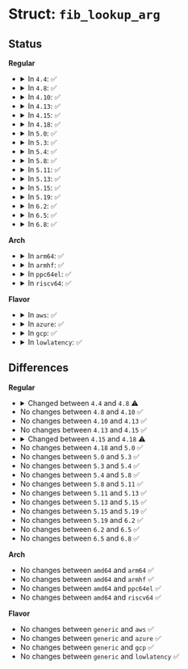# Struct: <code>fib_lookup_arg</code>

## Status
<b>Regular</b>
<ul>
<li>
<details>
<summary>In <code>4.4</code>: ✅</summary>

```c
struct fib_lookup_arg {
    void *lookup_ptr;
    void *result;
    struct fib_rule *rule;
    int flags;
};
```
</details>
</li>
<li>
<details>
<summary>In <code>4.8</code>: ✅</summary>

```c
struct fib_lookup_arg {
    void *lookup_ptr;
    void *result;
    struct fib_rule *rule;
    u32 table;
    int flags;
};
```
</details>
</li>
<li>
<details>
<summary>In <code>4.10</code>: ✅</summary>

```c
struct fib_lookup_arg {
    void *lookup_ptr;
    void *result;
    struct fib_rule *rule;
    u32 table;
    int flags;
};
```
</details>
</li>
<li>
<details>
<summary>In <code>4.13</code>: ✅</summary>

```c
struct fib_lookup_arg {
    void *lookup_ptr;
    void *result;
    struct fib_rule *rule;
    u32 table;
    int flags;
};
```
</details>
</li>
<li>
<details>
<summary>In <code>4.15</code>: ✅</summary>

```c
struct fib_lookup_arg {
    void *lookup_ptr;
    void *result;
    struct fib_rule *rule;
    u32 table;
    int flags;
};
```
</details>
</li>
<li>
<details>
<summary>In <code>4.18</code>: ✅</summary>

```c
struct fib_lookup_arg {
    void *lookup_ptr;
    const void *lookup_data;
    void *result;
    struct fib_rule *rule;
    u32 table;
    int flags;
};
```
</details>
</li>
<li>
<details>
<summary>In <code>5.0</code>: ✅</summary>

```c
struct fib_lookup_arg {
    void *lookup_ptr;
    const void *lookup_data;
    void *result;
    struct fib_rule *rule;
    u32 table;
    int flags;
};
```
</details>
</li>
<li>
<details>
<summary>In <code>5.3</code>: ✅</summary>

```c
struct fib_lookup_arg {
    void *lookup_ptr;
    const void *lookup_data;
    void *result;
    struct fib_rule *rule;
    u32 table;
    int flags;
};
```
</details>
</li>
<li>
<details>
<summary>In <code>5.4</code>: ✅</summary>

```c
struct fib_lookup_arg {
    void *lookup_ptr;
    const void *lookup_data;
    void *result;
    struct fib_rule *rule;
    u32 table;
    int flags;
};
```
</details>
</li>
<li>
<details>
<summary>In <code>5.8</code>: ✅</summary>

```c
struct fib_lookup_arg {
    void *lookup_ptr;
    const void *lookup_data;
    void *result;
    struct fib_rule *rule;
    u32 table;
    int flags;
};
```
</details>
</li>
<li>
<details>
<summary>In <code>5.11</code>: ✅</summary>

```c
struct fib_lookup_arg {
    void *lookup_ptr;
    const void *lookup_data;
    void *result;
    struct fib_rule *rule;
    u32 table;
    int flags;
};
```
</details>
</li>
<li>
<details>
<summary>In <code>5.13</code>: ✅</summary>

```c
struct fib_lookup_arg {
    void *lookup_ptr;
    const void *lookup_data;
    void *result;
    struct fib_rule *rule;
    u32 table;
    int flags;
};
```
</details>
</li>
<li>
<details>
<summary>In <code>5.15</code>: ✅</summary>

```c
struct fib_lookup_arg {
    void *lookup_ptr;
    const void *lookup_data;
    void *result;
    struct fib_rule *rule;
    u32 table;
    int flags;
};
```
</details>
</li>
<li>
<details>
<summary>In <code>5.19</code>: ✅</summary>

```c
struct fib_lookup_arg {
    void *lookup_ptr;
    const void *lookup_data;
    void *result;
    struct fib_rule *rule;
    u32 table;
    int flags;
};
```
</details>
</li>
<li>
<details>
<summary>In <code>6.2</code>: ✅</summary>

```c
struct fib_lookup_arg {
    void *lookup_ptr;
    const void *lookup_data;
    void *result;
    struct fib_rule *rule;
    u32 table;
    int flags;
};
```
</details>
</li>
<li>
<details>
<summary>In <code>6.5</code>: ✅</summary>

```c
struct fib_lookup_arg {
    void *lookup_ptr;
    const void *lookup_data;
    void *result;
    struct fib_rule *rule;
    u32 table;
    int flags;
};
```
</details>
</li>
<li>
<details>
<summary>In <code>6.8</code>: ✅</summary>

```c
struct fib_lookup_arg {
    void *lookup_ptr;
    const void *lookup_data;
    void *result;
    struct fib_rule *rule;
    u32 table;
    int flags;
};
```
</details>
</li>
</ul>
<b>Arch</b>
<ul>
<li>
<details>
<summary>In <code>arm64</code>: ✅</summary>

```c
struct fib_lookup_arg {
    void *lookup_ptr;
    const void *lookup_data;
    void *result;
    struct fib_rule *rule;
    u32 table;
    int flags;
};
```
</details>
</li>
<li>
<details>
<summary>In <code>armhf</code>: ✅</summary>

```c
struct fib_lookup_arg {
    void *lookup_ptr;
    const void *lookup_data;
    void *result;
    struct fib_rule *rule;
    u32 table;
    int flags;
};
```
</details>
</li>
<li>
<details>
<summary>In <code>ppc64el</code>: ✅</summary>

```c
struct fib_lookup_arg {
    void *lookup_ptr;
    const void *lookup_data;
    void *result;
    struct fib_rule *rule;
    u32 table;
    int flags;
};
```
</details>
</li>
<li>
<details>
<summary>In <code>riscv64</code>: ✅</summary>

```c
struct fib_lookup_arg {
    void *lookup_ptr;
    const void *lookup_data;
    void *result;
    struct fib_rule *rule;
    u32 table;
    int flags;
};
```
</details>
</li>
</ul>
<b>Flavor</b>
<ul>
<li>
<details>
<summary>In <code>aws</code>: ✅</summary>

```c
struct fib_lookup_arg {
    void *lookup_ptr;
    const void *lookup_data;
    void *result;
    struct fib_rule *rule;
    u32 table;
    int flags;
};
```
</details>
</li>
<li>
<details>
<summary>In <code>azure</code>: ✅</summary>

```c
struct fib_lookup_arg {
    void *lookup_ptr;
    const void *lookup_data;
    void *result;
    struct fib_rule *rule;
    u32 table;
    int flags;
};
```
</details>
</li>
<li>
<details>
<summary>In <code>gcp</code>: ✅</summary>

```c
struct fib_lookup_arg {
    void *lookup_ptr;
    const void *lookup_data;
    void *result;
    struct fib_rule *rule;
    u32 table;
    int flags;
};
```
</details>
</li>
<li>
<details>
<summary>In <code>lowlatency</code>: ✅</summary>

```c
struct fib_lookup_arg {
    void *lookup_ptr;
    const void *lookup_data;
    void *result;
    struct fib_rule *rule;
    u32 table;
    int flags;
};
```
</details>
</li>
</ul>

## Differences
<b>Regular</b>
<ul>
<li>
<details>
<summary>Changed between <code>4.4</code> and <code>4.8</code> ⚠️</summary>
<ul>
<li>
<b>Field added. </b>
<code>u32 table</code>
</li>
</ul>
</details>
</li>
<li>
No changes between <code>4.8</code> and <code>4.10</code> ✅
</li>
<li>
No changes between <code>4.10</code> and <code>4.13</code> ✅
</li>
<li>
No changes between <code>4.13</code> and <code>4.15</code> ✅
</li>
<li>
<details>
<summary>Changed between <code>4.15</code> and <code>4.18</code> ⚠️</summary>
<ul>
<li>
<b>Field added. </b>
<code>const void *lookup_data</code>
</li>
</ul>
</details>
</li>
<li>
No changes between <code>4.18</code> and <code>5.0</code> ✅
</li>
<li>
No changes between <code>5.0</code> and <code>5.3</code> ✅
</li>
<li>
No changes between <code>5.3</code> and <code>5.4</code> ✅
</li>
<li>
No changes between <code>5.4</code> and <code>5.8</code> ✅
</li>
<li>
No changes between <code>5.8</code> and <code>5.11</code> ✅
</li>
<li>
No changes between <code>5.11</code> and <code>5.13</code> ✅
</li>
<li>
No changes between <code>5.13</code> and <code>5.15</code> ✅
</li>
<li>
No changes between <code>5.15</code> and <code>5.19</code> ✅
</li>
<li>
No changes between <code>5.19</code> and <code>6.2</code> ✅
</li>
<li>
No changes between <code>6.2</code> and <code>6.5</code> ✅
</li>
<li>
No changes between <code>6.5</code> and <code>6.8</code> ✅
</li>
</ul>
<b>Arch</b>
<ul>
<li>
No changes between <code>amd64</code> and <code>arm64</code> ✅
</li>
<li>
No changes between <code>amd64</code> and <code>armhf</code> ✅
</li>
<li>
No changes between <code>amd64</code> and <code>ppc64el</code> ✅
</li>
<li>
No changes between <code>amd64</code> and <code>riscv64</code> ✅
</li>
</ul>
<b>Flavor</b>
<ul>
<li>
No changes between <code>generic</code> and <code>aws</code> ✅
</li>
<li>
No changes between <code>generic</code> and <code>azure</code> ✅
</li>
<li>
No changes between <code>generic</code> and <code>gcp</code> ✅
</li>
<li>
No changes between <code>generic</code> and <code>lowlatency</code> ✅
</li>
</ul>
